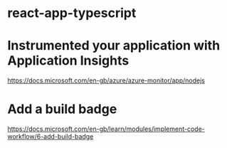 # react-app-typescript

# Instrumented your application with Application Insights
https://docs.microsoft.com/en-gb/azure/azure-monitor/app/nodejs

# Add a build badge
https://docs.microsoft.com/en-gb/learn/modules/implement-code-workflow/6-add-build-badge